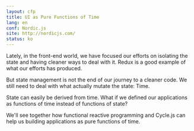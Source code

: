 ```yaml
---
layout: cfp
title: UI as Pure Functions of Time
lang: en
conf: Nordic.js
site: http://nordicjs.com/
status: ko
---
```


Lately, in the front-end world, we have focused our efforts on isolating the state and having cleaner ways to deal with it. Redux is a good example of what our efforts has produced.

But state management is not the end of our journey to a cleaner code. We still need to deal with what actually mutate the state: Time.

State can easily be derived from time. What if we defined our applications as functions of time instead of functions of state?

We'll see together how functional reactive programming and Cycle.js can help us building applications as pure functions of time.
